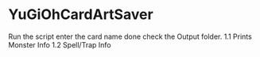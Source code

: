 # YuGiOhCardArtSaver
Run the script enter the card name done check the Output folder.
1.1 Prints Monster Info
1.2 Spell/Trap Info
